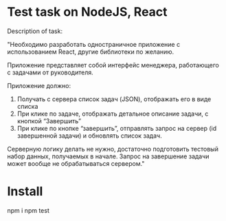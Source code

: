 # Test task on NodeJS, React

Description of task:

"Необходимо разработать одностраничное приложение с использованием React,  другие библиотеки по желанию.

Приложение представляет собой интерфейс менеджера, работающего с задачами от руководителя.

Приложение должно:
1) Получать с сервера список задач (JSON), отображать его в виде списка
2) При клике по задаче, отображать детальное описание задачи, с кнопкой “Завершить”
3) При клике по кнопке “завершить”, отправлять запрос на сервер (id завершенной задачи) и обновлять список задач.

Серверную логику делать не нужно, достаточно подготовить тестовый набор данных, получаемых в начале. Запрос на завершение задачи может вообще не обрабатываться сервером."

# Install

npm i
npm test
